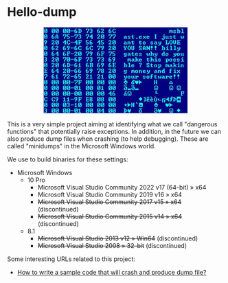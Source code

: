 # Hello-dump

<p align="center">
  <img src="images/Hello-dump--Virus_Blaster--335x200.png?raw=true" alt="Virus Blaster dump from the Wikipedia"/>
</p>

This is a very simple project aiming at identifying what we call "dangerous functions" that potentially raise exceptions. In addition, in the future we can also produce dump files when crashing (to help debugging). These are called "minidumps" in the Microsoft Windows world.

We use to build binaries for these settings:

- Microsoft Windows
  - 10 Pro
    - Microsoft Visual Studio Community 2022 v17 (64-bit) » x64
    - Microsoft Visual Studio Community 2019 v16 » x64
    - ~~Microsoft Visual Studio Community 2017 v15 » x64~~ (discontinued)
    - ~~Microsoft Visual Studio Community 2015 v14 » x64~~ (discontinued)
  - 8.1
    - ~~Microsoft Visual Studio 2013 v12 » Win64~~ (discontinued)
    - ~~Microsoft Visual Studio 2008 » 32-bit~~ (discontinued)

Some interesting URLs related to this project:

- [How to write a sample code that will crash and produce dump file?](http://stackoverflow.com/questions/5028781/c-how-to-write-a-sample-code-that-will-crash-and-produce-dump-file)
